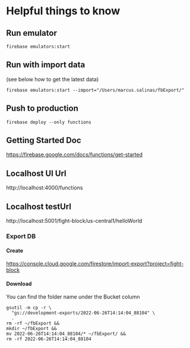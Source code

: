 
# Helpful things to know

## Run emulator 
```shell
firebase emulators:start
```

## Run with import data 
(see below how to get the latest data)
```shell
firebase emulators:start --import="/Users/marcus.salinas/fbExport/"
```

## Push to production
```shell
firebase deploy --only functions
```

## Getting Started Doc
https://firebase.google.com/docs/functions/get-started

## Localhost UI Url
http://localhost:4000/functions 

## Localhost testUrl
http://localhost:5001/fight-block/us-central1/helloWorld

### Export DB
#### Create
https://console.cloud.google.com/firestore/import-export?project=fight-block

#### Download
You can find the folder name under the Bucket column
```shell
gsutil -m cp -r \
  "gs://development-exports/2022-06-26T14:14:04_88104" \
  .
rm -rf ~/fbExport && 
mkdir ~/fbExport && 
mv 2022-06-26T14:14:04_88104/* ~/fbExport/ && 
rm -rf 2022-06-26T14:14:04_88104
```
